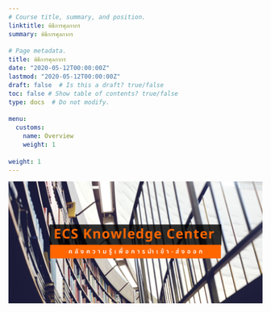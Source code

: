 ```yaml
---
# Course title, summary, and position.
linktitle: พิธีการศุลกากร
summary: พิธีการศุลกากร

# Page metadata.
title: พิธีการศุลกากร
date: "2020-05-12T00:00:00Z"
lastmod: "2020-05-12T00:00:00Z"
draft: false  # Is this a draft? true/false
toc: false # Show table of contents? true/false
type: docs  # Do not modify.

menu:
  customs:
    name: Overview   
    weight: 1

weight: 1
---
```


![](https://github.com/ecs-support/knowledge-center/raw/master/img/knowledge-center.png)




